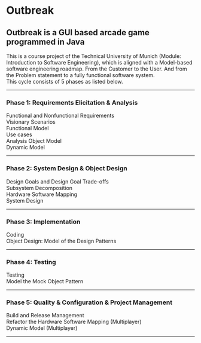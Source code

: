 # Outbreak
## Outbreak is a GUI based arcade game programmed in Java

This is a course project of the Technical University of Munich (Module: Introduction to Software Engineering), which is aligned with a Model-based software engineering roadmap. From the Customer to the User. And from the Problem statement to a fully functional software system. <br /> 
This cycle consists of 5 phases as listed below.
__________________________________________

### Phase 1: Requirements Elicitation & Analysis 
Functional and Nonfunctional Requirements <br />
Visionary Scenarios <br />
Functional Model <br />
Use cases <br />
Analysis Object Model <br />
Dynamic Model <br />
_________________________________________

### Phase 2: System Design & Object Design
Design Goals and Design Goal Trade-offs <br />
Subsystem Decomposition <br />
Hardware Software Mapping <br />
System Design <br />
_________________________________________

### Phase 3: Implementation
Coding <br />
Object Design: Model of the Design Patterns <br />
_________________________________________

### Phase 4: Testing 
Testing <br />
Model the Mock Object Pattern <br />
_________________________________________

### Phase 5: Quality & Configuration & Project Management
Build and Release Management <br />
Refactor the Hardware Software Mapping (Multiplayer) <br />
Dynamic Model (Multiplayer) <br />
_________________________________________
